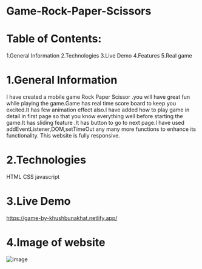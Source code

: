 # Game-Rock-Paper-Scissors
# Table of Contents:
1.General Information 2.Technologies 3.Live Demo 4.Features 5.Real game

# 1.General Information
I have created a mobile game Rock Paper Scissor .you will have great fun while playing the game.Game has real time score board to keep you excited.It has few animation effect also.I have added how to play game in detail in first page so that you know everything well before starting the game.It has sliding feature .It has button to go to next page.I have used addEventListener,DOM,setTimeOut any many more functions to enhance its functionality. This website is fully responsive.

# 2.Technologies
HTML
CSS
javascript

# 3.Live Demo
https://game-by-khushbunakhat.netlify.app/

# 4.Image of website
![image](https://user-images.githubusercontent.com/86652571/134869030-fac29d36-9b8e-4477-a401-130a57e79a3b.png)




